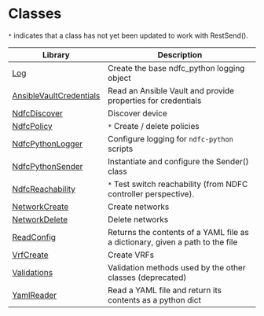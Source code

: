 # Classes

``*`` indicates that a class has not yet been updated to work with RestSend().

Library                   | Description
--------------------------| -----------
[Log]                     | Create the base ndfc_python logging object
[AnsibleVaultCredentials] | Read an Ansible Vault and provide properties for credentials
[NdfcDiscover]            | Discover device
[NdfcPolicy]              | ``*`` Create / delete policies
[NdfcPythonLogger]        | Configure logging for ``ndfc-python`` scripts
[NdfcPythonSender]        | Instantiate and configure the Sender() class
[NdfcReachability]        | ``*`` Test switch reachability (from NDFC controller perspective).
[NetworkCreate]           | Create networks
[NetworkDelete]           | Delete networks
[ReadConfig]              | Returns the contents of a YAML file as a dictionary, given a path to the file
[VrfCreate]               | Create VRFs
[Validations]             | Validation methods used by the other classes (deprecated)
[YamlReader]              | Read a YAML file and return its contents as a python dict

[Log]: https://github.com/allenrobel/ndfc-python/blob/main/lib/ndfc_python/log_v2.py
[AnsibleVaultCredentials]: https://github.com/allenrobel/ndfc-python/blob/main/lib/ndfc_python/ansible_vault_credentials.py
[NdfcDiscover]: https://github.com/allenrobel/ndfc-python/blob/main/lib/ndfc_python/ndfc_discover.py
[NdfcPolicy]: https://github.com/allenrobel/ndfc-python/blob/main/lib/ndfc_python/ndfc_policy.py
[NdfcPythonLogger]: https://github.com/allenrobel/ndfc-python/blob/main/lib/ndfc_python/ndfc_python_logger.py
[NdfcPythonSender]: https://github.com/allenrobel/ndfc-python/blob/main/lib/ndfc_python/ndfc_python_sender.py
[NdfcReachability]: https://github.com/allenrobel/ndfc-python/blob/main/lib/ndfc_python/ndfc_reachability.py
[NetworkCreate]: https://github.com/allenrobel/ndfc-python/blob/main/lib/ndfc_python/network_create.py
[NetworkDelete]: https://github.com/allenrobel/ndfc-python/blob/main/lib/ndfc_python/network_delete.py
[ReadConfig]: https://github.com/allenrobel/ndfc-python/blob/main/lib/ndfc_python/read_config.py
[VrfCreate]: https://github.com/allenrobel/ndfc-python/blob/main/lib/ndfc_python/vrf_create.py
[Validations]: https://github.com/allenrobel/ndfc-python/blob/main/lib/ndfc_python/validations.py
[YamlReader]: https://github.com/allenrobel/ndfc-python/blob/main/lib/ndfc_python/yaml_reader.py
